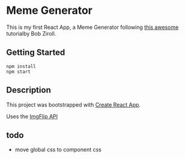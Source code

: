 # Meme Generator

This is my first React App, a Meme Generator following [this awesome](https://scrimba.com/g/glearnreact) tutorialby Bob Ziroll.

## Getting Started

```
npm install
npm start
```

## Description

This project was bootstrapped with [Create React App](https://github.com/facebook/create-react-app).

Uses the [ImgFlip API](https://imgflip.com)

## todo

- move global css to component css
